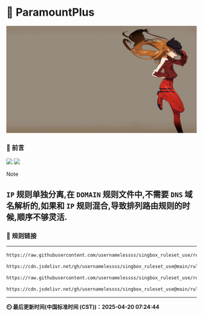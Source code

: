 
# 🧸 ParamountPlus
![](https://raw.githubusercontent.com/usernamelessss/picture-bed/main/images/202504042256831.jpg)
### 📣 前言
![](https://shields.io/badge/-移除重复规则-ff69b4) ![](https://shields.io/badge/-IP&nbsp;规则单独存放不与&nbsp;DOMAIN&nbsp;等混合-green)
> [!NOTE]
**`IP` 规则单独分离,在 `DOMAIN` 规则文件中,不需要 `DNS` 域名解析的,如果和 `IP` 规则混合,导致排列路由规则的时候,顺序不够灵活.**
---

###  🔗 规则链接
---

```url
https://raw.githubusercontent.com/usernamelessss/singbox_ruleset_use/refs/heads/main/rule/ParamountPlus/ParamountPlus_No_IP.json
```

```url
https://cdn.jsdelivr.net/gh/usernamelessss/singbox_ruleset_use@main/rule/ParamountPlus/ParamountPlus_No_IP.json
```

```url
https://raw.githubusercontent.com/usernamelessss/singbox_ruleset_use/refs/heads/main/rule/ParamountPlus/ParamountPlus_No_IP.srs
```

```url
https://cdn.jsdelivr.net/gh/usernamelessss/singbox_ruleset_use@main/rule/ParamountPlus/ParamountPlus_No_IP.srs
```

---
**⏲️ 最后更新时间(中国标准时间 (CST))：2025-04-20 07:24:44**